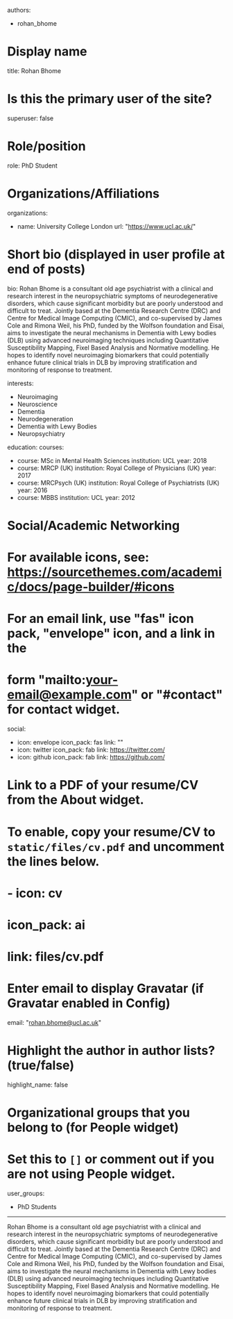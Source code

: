authors:
- rohan_bhome

# Display name
title: Rohan Bhome

# Is this the primary user of the site?
superuser: false

# Role/position
role: PhD Student

# Organizations/Affiliations
organizations:
- name: University College London
  url: "https://www.ucl.ac.uk/"

# Short bio (displayed in user profile at end of posts)
bio: Rohan Bhome is a consultant old age psychiatrist with a clinical and research interest in the neuropsychiatric symptoms of neurodegenerative disorders, which cause significant morbidity but are poorly understood and difficult to treat. Jointly based at the Dementia Research Centre (DRC) and Centre for Medical Image Computing (CMIC), and co-supervised by James Cole and Rimona Weil, his PhD, funded by the Wolfson foundation and Eisai, aims to investigate the neural mechanisms in Dementia with Lewy bodies (DLB) using advanced neuroimaging techniques including Quantitative Susceptibility Mapping, Fixel Based Analysis and Normative modelling. He hopes to identify novel neuroimaging biomarkers that could potentially enhance future clinical trials in DLB by improving stratification and monitoring of response to treatment.

interests:
- Neuroimaging
- Neuroscience
- Dementia
- Neurodegeneration
- Dementia with Lewy Bodies
- Neuropsychiatry

education:
  courses:
  - course: MSc in Mental Health Sciences
    institution: UCL
    year: 2018
  - course: MRCP (UK)
    institution: Royal College of Physicians (UK)
    year: 2017
  - course: MRCPsych (UK)
    institution: Royal College of Psychiatrists (UK)
    year: 2016
  - course: MBBS
    institution: UCL
    year: 2012  
# Social/Academic Networking
# For available icons, see: https://sourcethemes.com/academic/docs/page-builder/#icons
#   For an email link, use "fas" icon pack, "envelope" icon, and a link in the
#   form "mailto:your-email@example.com" or "#contact" for contact widget.
social:
- icon: envelope
  icon_pack: fas
  link: ""
- icon: twitter
  icon_pack: fab
  link: https://twitter.com/
- icon: github
  icon_pack: fab
  link: https://github.com/
# Link to a PDF of your resume/CV from the About widget.
# To enable, copy your resume/CV to `static/files/cv.pdf` and uncomment the lines below.
# - icon: cv
#   icon_pack: ai
#   link: files/cv.pdf

# Enter email to display Gravatar (if Gravatar enabled in Config)
email: "rohan.bhome@ucl.ac.uk"

# Highlight the author in author lists? (true/false)
highlight_name: false

# Organizational groups that you belong to (for People widget)
#   Set this to `[]` or comment out if you are not using People widget.
user_groups:
- PhD Students
---

Rohan Bhome is a consultant old age psychiatrist with a clinical and research interest in the neuropsychiatric symptoms of neurodegenerative disorders, which cause significant morbidity but are poorly understood and difficult to treat. Jointly based at the Dementia Research Centre (DRC) and Centre for Medical Image Computing (CMIC), and co-supervised by James Cole and Rimona Weil, his PhD, funded by the Wolfson foundation and Eisai, aims to investigate the neural mechanisms in Dementia with Lewy bodies (DLB) using advanced neuroimaging techniques including Quantitative Susceptibility Mapping, Fixel Based Analysis and Normative modelling. He hopes to identify novel neuroimaging biomarkers that could potentially enhance future clinical trials in DLB by improving stratification and monitoring of response to treatment.
